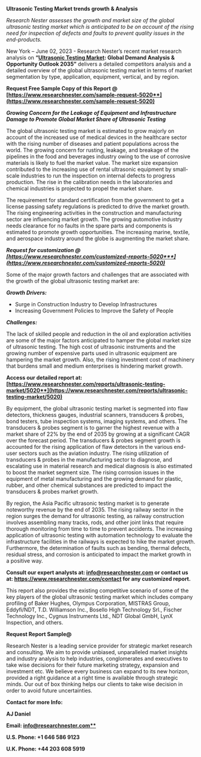 ﻿**Ultrasonic Testing Market trends growth & Analysis**

*Research Nester assesses the growth and market size of the global ultrasonic testing market which is anticipated to be on account of the rising need for inspection of defects and faults to prevent quality issues in the end-products.*

New York – June 02, 2023 - Research Nester’s recent market research analysis on **“[Ultrasonic Testing Market](https://www.researchnester.com/reports/ultrasonic-testing-market/5020): Global Demand Analysis & Opportunity Outlook 2035”** delivers a detailed competitors analysis and a detailed overview of the global ultrasonic testing market in terms of market segmentation by type, application, equipment, vertical, and by region. 

**Request Free Sample Copy of this Report @ [https://www.researchnester.com/sample-request-5020**](https://www.researchnester.com/sample-request-5020)**

***Growing Concern for the Leakage of Equipment and Infrastructure Damage to Promote Global Market Share of Ultrasonic Testing***

The global ultrasonic testing market is estimated to grow majorly on account of the increased use of medical devices in the healthcare sector with the rising number of diseases and patient populations across the world. The growing concern for rusting, leakage, and breakage of the pipelines in the food and beverages industry owing to the use of corrosive materials is likely to fuel the market value. The market size expansion contributed to the increasing use of rental ultrasonic equipment by small-scale industries to run the inspection on internal defects to progress production. The rise in the calibration needs in the laboratories and chemical industries is projected to propel the market share. 

The requirement for standard certification from the government to get a license passing safety regulations is predicted to drive the market growth. The rising engineering activities in the construction and manufacturing sector are influencing market growth. The growing automotive industry needs clearance for no faults in the spare parts and components is estimated to promote growth opportunities. The increasing marine, textile, and aerospace industry around the globe is augmenting the market share.

***Request for customization @ [https://www.researchnester.com/customized-reports-5020***](https://www.researchnester.com/customized-reports-5020)***

Some of the major growth factors and challenges that are associated with the growth of the global ultrasonic testing market are:

***Growth Drivers:***

- Surge in Construction Industry to Develop Infrastructures
- Increasing Government Policies to Improve the Safety of People

***Challenges:***

The lack of skilled people and reduction in the oil and exploration activities are some of the major factors anticipated to hamper the global market size of ultrasonic testing. The high cost of ultrasonic instruments and the growing number of expensive parts used in ultrasonic equipment are hampering the market growth. Also, the rising investment cost of machinery that burdens small and medium enterprises is hindering market growth. 

**Access our detailed report at: [https://www.researchnester.com/reports/ultrasonic-testing-market/5020**](https://www.researchnester.com/reports/ultrasonic-testing-market/5020)**

By equipment, the global ultrasonic testing market is segmented into flaw detectors, thickness gauges, industrial scanners, transducers & probes, bond testers, tube inspection systems, imaging systems, and others. The transducers & probes segment is to garner the highest revenue with a market share of 22% by the end of 2035 by growing at a significant CAGR over the forecast period. The transducers & probes segment growth is accounted for the rising application of flaw detectors in the various end-user sectors such as the aviation industry. The rising utilization of transducers & probes in the manufacturing sector to diagnose, and escalating use in material research and medical diagnosis is also estimated to boost the market segment size. The rising corrosion issues in the equipment of metal manufacturing and the growing demand for plastic, rubber, and other chemical substances are predicted to impact the transducers & probes market growth. 

By region, the Asia Pacific ultrasonic testing market is to generate noteworthy revenue by the end of 2035. The rising railway sector in the region surges the demand for ultrasonic testing, as railway construction involves assembling many tracks, rods, and other joint links that require thorough monitoring from time to time to prevent accidents. The increasing application of ultrasonic testing with automation technology to evaluate the infrastructure facilities in the railways is expected to hike the market growth. Furthermore, the determination of faults such as bending, thermal defects, residual stress, and corrosion is anticipated to impact the market growth in a positive way. 

**Consult our expert analysts at: info@researchnester.com or contact us at: https://www.researchnester.com/contact for any customized report.**

This report also provides the existing competitive scenario of some of the key players of the global ultrasonic testing market which includes company profiling of Baker Hughes, Olympus Corporation, MISTRAS Group, Eddyfi/NDT, T.D. Williamson Inc., Bosello High Technology Srl., Fischer Technology Inc., Cygnus Instruments Ltd., NDT Global GmbH, LynX Inspection, and others.       

**Request Report Sample@** 

Research Nester is a leading service provider for strategic market research and consulting. We aim to provide unbiased, unparalleled market insights and industry analysis to help industries, conglomerates and executives to take wise decisions for their future marketing strategy, expansion and investment etc. We believe every business can expand to its new horizon, provided a right guidance at a right time is available through strategic minds. Our out of box thinking helps our clients to take wise decision in order to avoid future uncertainties.

**Contact for more Info:**

**AJ Daniel**

**Email: [info@researchnester.com**](mailto:info@researchnester.com)**

**U.S. Phone: +1 646 586 9123** 

**U.K. Phone: +44 203 608 5919**


